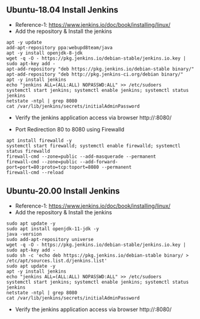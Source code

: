 
## Ubuntu-18.04 Install Jenkins
- Reference-1: https://www.jenkins.io/doc/book/installing/linux/
- Add the repository & Install the jenkins
```
apt -y update
add-apt-repository ppa:webupd8team/java
apt -y install openjdk-8-jdk
wget -q -O - https://pkg.jenkins.io/debian-stable/jenkins.io.key | sudo apt-key add -
apt-add-repository "deb https://pkg.jenkins.io/debian-stable binary/"
apt-add-repository "deb http://pkg.jenkins-ci.org/debian binary/"
apt -y install jenkins
echo "jenkins ALL=(ALL:ALL) NOPASSWD:ALL" >> /etc/sudoers
systemctl start jenkins; systemctl enable jenkins; systemctl status jenkins
netstate -ntpl | grep 8080
cat /var/lib/jenkins/secrets/initialAdminPassword
```
- Verify the jenkins application access via browser
http://<Server Ip address>:8080/
  
- Port Redirection 80 to 8080 using Firewalld
```
apt install firewalld -y
systemctl start firewalld; systemctl enable firewalld; systemctl status firewalld
firewall-cmd --zone=public --add-masquerade --permanent
firewall-cmd --zone=public --add-forward-port=port=80:proto=tcp:toport=8080 --permanent
firewall-cmd --reload
```

## Ubuntu-20.00 Install Jenkins
- Reference-1: https://www.jenkins.io/doc/book/installing/linux/
- Add the repository & Install the jenkins
```
sudo apt update -y
sudo apt install openjdk-11-jdk -y
java -version
sudo add-apt-repository universe
wget -q -O - https://pkg.jenkins.io/debian-stable/jenkins.io.key | sudo apt-key add -
sudo sh -c 'echo deb https://pkg.jenkins.io/debian-stable binary/ > /etc/apt/sources.list.d/jenkins.list'
sudo apt update -y
apt -y install jenkins
echo "jenkins ALL=(ALL:ALL) NOPASSWD:ALL" >> /etc/sudoers
systemctl start jenkins; systemctl enable jenkins; systemctl status jenkins
netstate -ntpl | grep 8080
cat /var/lib/jenkins/secrets/initialAdminPassword
```
- Verify the jenkins application access via browser
http://<Server Ip address>:8080/
  




